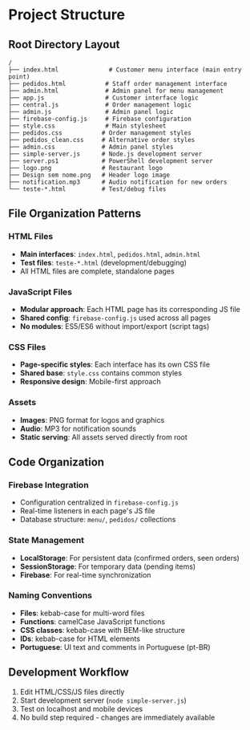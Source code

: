 # Project Structure

## Root Directory Layout

```
/
├── index.html              # Customer menu interface (main entry point)
├── pedidos.html           # Staff order management interface
├── admin.html             # Admin panel for menu management
├── app.js                 # Customer interface logic
├── central.js             # Order management logic
├── admin.js               # Admin panel logic
├── firebase-config.js     # Firebase configuration
├── style.css              # Main stylesheet
├── pedidos.css           # Order management styles
├── pedidos_clean.css     # Alternative order styles
├── admin.css             # Admin panel styles
├── simple-server.js      # Node.js development server
├── server.ps1            # PowerShell development server
├── logo.png              # Restaurant logo
├── Design sem nome.png   # Header logo image
├── notification.mp3      # Audio notification for new orders
└── teste-*.html          # Test/debug files
```

## File Organization Patterns

### HTML Files
- **Main interfaces**: `index.html`, `pedidos.html`, `admin.html`
- **Test files**: `teste-*.html` (development/debugging)
- All HTML files are complete, standalone pages

### JavaScript Files
- **Modular approach**: Each HTML page has its corresponding JS file
- **Shared config**: `firebase-config.js` used across all pages
- **No modules**: ES5/ES6 without import/export (script tags)

### CSS Files
- **Page-specific styles**: Each interface has its own CSS file
- **Shared base**: `style.css` contains common styles
- **Responsive design**: Mobile-first approach

### Assets
- **Images**: PNG format for logos and graphics
- **Audio**: MP3 for notification sounds
- **Static serving**: All assets served directly from root

## Code Organization

### Firebase Integration
- Configuration centralized in `firebase-config.js`
- Real-time listeners in each page's JS file
- Database structure: `menu/`, `pedidos/` collections

### State Management
- **LocalStorage**: For persistent data (confirmed orders, seen orders)
- **SessionStorage**: For temporary data (pending items)
- **Firebase**: For real-time synchronization

### Naming Conventions
- **Files**: kebab-case for multi-word files
- **Functions**: camelCase JavaScript functions
- **CSS classes**: kebab-case with BEM-like structure
- **IDs**: kebab-case for HTML elements
- **Portuguese**: UI text and comments in Portuguese (pt-BR)

## Development Workflow
1. Edit HTML/CSS/JS files directly
2. Start development server (`node simple-server.js`)
3. Test on localhost and mobile devices
4. No build step required - changes are immediately available